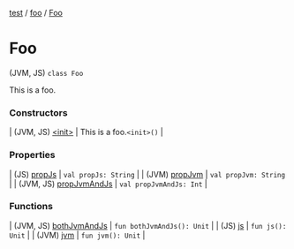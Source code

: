 [test](../../index.md) / [foo](../index.md) / [Foo](./index.md)

# Foo

(JVM, JS) `class Foo`

This is a foo.

### Constructors

| (JVM, JS) [&lt;init&gt;](-init-.md) | This is a foo.`<init>()` |

### Properties

| (JS) [propJs](prop-js.md) | `val propJs: String` |
| (JVM) [propJvm](prop-jvm.md) | `val propJvm: String` |
| (JVM, JS) [propJvmAndJs](prop-jvm-and-js.md) | `val propJvmAndJs: Int` |

### Functions

| (JVM, JS) [bothJvmAndJs](both-jvm-and-js.md) | `fun bothJvmAndJs(): Unit` |
| (JS) [js](js.md) | `fun js(): Unit` |
| (JVM) [jvm](jvm.md) | `fun jvm(): Unit` |

